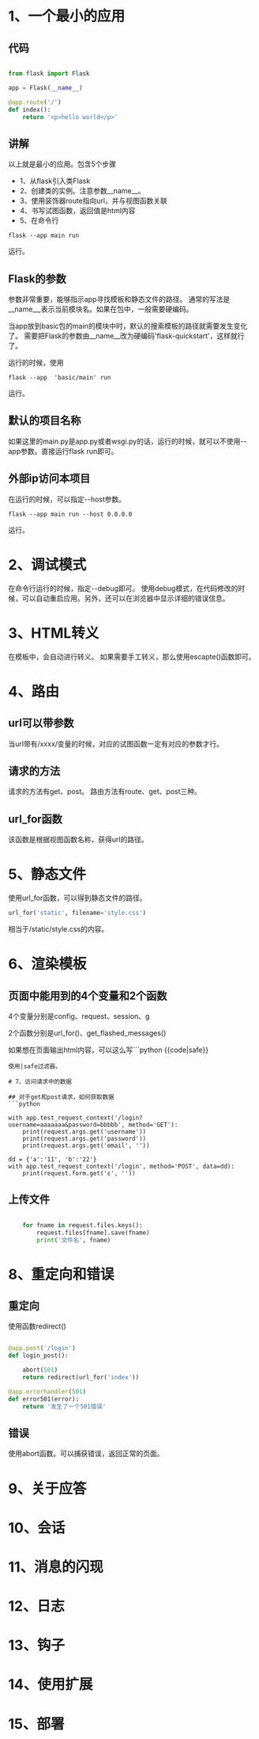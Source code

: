# 1、一个最小的应用

## 代码
```python

from flask import Flask

app = Flask(__name__)

@app.route('/')
def index():
    return '<p>hello world</p>'

```

## 讲解
以上就是最小的应用。包含5个步骤
- 1、从flask引入类Flask
- 2、创建类的实例。注意参数__name__。
- 3、使用装饰器route指向url，并与视图函数关联
- 4、书写试图函数，返回值是html内容
- 5、在命令行
```shell  
flask --app main run
```
运行。

## Flask的参数
参数非常重要，能够指示app寻找模板和静态文件的路径。
通常的写法是__name__,表示当前模块名。如果在包中，一般需要硬编码。

当app放到basic包的main的模块中时，默认的搜索模板的路径就需要发生变化了。
需要把Flask的参数由__name__改为硬编码'flask-quickstart'，这样就行了。

运行的时候，使用
```shell
flask --app  'basic/main' run
```
运行。

## 默认的项目名称
如果这里的main.py是app.py或者wsgi.py的话，运行的时候，就可以不使用--app参数。直接运行flask run即可。

## 外部ip访问本项目
在运行的时候，可以指定--host参数。
```shell
flask --app main run --host 0.0.0.0
```
运行。

# 2、调试模式

在命令行运行的时候，指定--debug即可。
使用debug模式，在代码修改的时候，可以自动重启应用。另外，还可以在浏览器中显示详细的错误信息。


# 3、HTML转义
在模板中，会自动进行转义。
如果需要手工转义，那么使用escapte()函数即可。


# 4、路由
## url可以带参数

当url带有/xxxx/<id>变量的时候，对应的试图函数一定有对应的参数才行。

## 请求的方法
请求的方法有get、post。
路由方法有route、get、post三种。

## url_for函数
该函数是根据视图函数名称，获得url的路径。

# 5、静态文件
使用url_for函数，可以得到静态文件的路径。
```python
url_for('static', filename='style.css')
```

相当于/static/style.css的内容。


# 6、渲染模板
## 页面中能用到的4个变量和2个函数
4个变量分别是config、request、session、g

2个函数分别是url_for()、get_flashed_messages()

如果想在页面输出html内容，可以这么写```python
{{code|safe}}
```
使用|safe过滤器。

# 7、访问请求中的数据

## 对于get和post请求，如何获取数据
```python

with app.test_request_context('/login?username=aaaaaaa&password=bbbbb', method='GET'):
    print(request.args.get('username'))
    print(request.args.get('password'))
    print(request.args.get('email', ''))

dd = {'a':'11', 'b':'22'}
with app.test_request_context('/login', method='POST', data=dd):
    print(request.form.get('c', ''))
```

## 上传文件
```python

    for fname in request.files.keys():
        request.files[fname].save(fname)
        print('文件名', fname)
```

# 8、重定向和错误

## 重定向

使用函数redirect()
```python

@app.post('/login')
def login_post():

    abort(501)
    return redirect(url_for('index'))

@app.errorhandler(501)
def error501(error):
    return '发生了一个501错误'
```

## 错误

使用abort函数。可以捕获错误，返回正常的页面。

# 9、关于应答
# 10、会话
# 11、消息的闪现
# 12、日志
# 13、钩子
# 14、使用扩展
# 15、部署